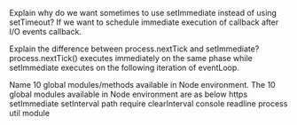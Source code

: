 Explain why do we want sometimes to use setImmediate instead of using setTimeout?
If we want to schedule immediate execution of callback after I/O events callback.


Explain the difference between process.nextTick and setImmediate?
process.nextTick() executes immediately on the same phase while setImmediate executes on the following iteration
of eventLoop.


Name 10 global modules/methods available in Node environment.
The 10 global modules available in Node environment are as below
https
setImmediate
setInterval
path
require
clearInterval
console
readline
process
util
module